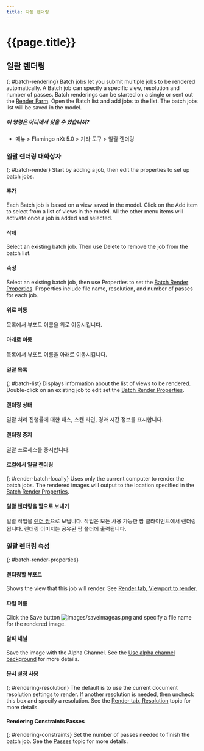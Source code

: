 ```yaml
---
title: 자동 렌더링
---
```


# {{page.title}}


## 일괄 렌더링
{: #batch-rendering}
Batch jobs let you submit multiple jobs to be rendered automatically. A Batch job can specify a specific view, resolution and number of passes. Batch renderings can be started on a single or sent out the [Render Farm](render-farm.html). Open the Batch list and add jobs to the list. The batch jobs list will be saved in the model.

##### 이 명령은 어디에서 찾을 수 있습니까?

 * 메뉴 > Flamingo nXt 5.0 > 기타 도구 > 일괄 렌더링

### 일괄 렌더링 대화상자
{: #batch-render}
Start by adding a job, then edit the properties to set up batch jobs.

#### 추가
Each Batch job is based on a view saved in the model.  Click on the Add item to select from a list of views in the model.  All the other menu items will activate once a job is added and selected.

#### 삭제
Select an existing batch job.  Then use Delete to remove the job from the batch list.

#### 속성
Select an existing batch job, then use Properties to set the [Batch Render Properties](#batch-render-properties).  Properties include file name, resolution, and number of passes for each job.

#### 위로 이동
목록에서 뷰포트 이름을 위로 이동시킵니다.

#### 아래로 이동
목록에서 뷰포트 이름을 아래로 이동시킵니다.

#### 일괄 목록
{: #batch-list}
Displays information about the list of views to be rendered. Double-click on an existing job to edit set the [Batch Render Properties](#batch-render-properties).

#### 렌더링 상태
일괄 처리 진행률에 대한 패스, 스캔 라인, 경과 시간 정보를 표시합니다.

####  렌더링 중지
일괄 프로세스를 중지합니다.

#### 로컬에서 일괄 렌더링
{: #render-batch-locally}
Uses only the current computer to render the batch jobs. The rendered images will output to the location specified in the [Batch Render Properties](#batch-render-properties).

####  일괄 렌더링을 팜으로 보내기
일괄 작업을 [렌더 팜](render-farm.html)으로 보냅니다. 작업은 모든 사용 가능한 팜 클라이언트에서 렌더링됩니다. 렌더링 이미지는 공유된 팜 폴더에 출력됩니다.

### 일괄 렌더링 속성
{: #batch-render-properties}

#### 렌더링할 뷰포트
Shows the view that this job will render. See [Render tab, Viewport to render](render-tab.html#viewtorender).

#### 파일 이름
Click the Save button ![images/saveimageas.png](images/saveimageas.png) and specify a file name for the rendered image.

#### 알파 채널
Save the image with the Alpha Channel.  See the [Use alpha channel background](environment-tab.html#alpha) for more details.

#### 문서 설정 사용
{: #rendering-resolution}
The default is to use the current document resolution settings to render.  If another resolution is needed, then uncheck this box and specify a resolution. See the [Render tab, Resolution](render-tab.html#resolution) topic for more details.

#### Rendering Constraints Passes
{: #rendering-constraints}
Set the number of passes needed to finish the batch job.  See the [Passes](documentproperties-flamingo.html#number-of-passes) topic for more details.

<!-- TODO: Flamingo nXt 5 runs from the RDK.  The need to Flamingo Automate render is not clear.  What is needed to run animations with nxt right now? Alpha channel This needs to be investigated. The rest of this section is commented out.-->

<!-- Commented out until automated render can be determined

## 애니메이션
{: #animation}
There are two ways to create animations in Rhino.  Animations can be configured using [Rhino's Animation toolbar](http://docs.mcneel.com/rhino/5/help/en-us/index.htm#commands/animation.htm) or using the [Bongo](http://bongo.rhino3d.com/) animation plugin.

##### To submit an animation job to the render farm
1. [FlamingoNXtAutomateRender](automate-rendering.html#flamingonxtautomaterender) 명령을 실행합니다.
1. In theConfigure Automated Render Commanddialog, select **Render to farm**.
 
Specify theJob name,and click theOKbutton.
 
Set a type of animation from Rhino'sAnimation setuptoolbar. SelectRenderFullas theCapture method.
 
Record the animation from theAnimationtoolbar. The render jobs will be sent to Render Farm.
 
When the jobs are finished in Render Farm, run theFlamingoNXtAutomateRendercommand again and select all the jobs in the dialog.
 
Click theCopy selected files to specified output folderbutton and select a folder where all the render images will be copied to.


## FlamingoNXtAutomateRender 명령
{: #flamingonxtautomaterender}


## Configure Automated Render Command

### 사용
Redirects the default **Render** command to use the **Render Farm**.

### 기본 렌더링 대화 사용
Resets the **Render** command to render directly instead of to the farm.

### 렌더링하기 위한 렌더링 패스의 수
렌더링 패스의 수를 지정합니다.

### 팜으로 렌더링
팜으로 렌더링하기 위해 **Render** 명령을 리디렉션합니다.

### 작업 이름
**Render Farm**  [작업 이름](automate-rendering.html#job-name)을 지정합니다.

## 렌더링 제한 조건

### 렌더링하기 위한 렌더링 패스의 수
Specifies the [number of passes](documentproperties-flamingo.html#number-of-passes).

### 알파 채널 저장
Saves the [alpha channel](render-window.html#save-with-alpha-channel) background.
-->
